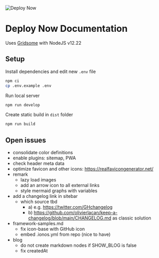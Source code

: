 ![Deploy Now](https://github.com/hunsalz/documentation/actions/workflows/ionos-space.yml/badge.svg?branch=content-first)

# Deploy Now Documentation

Uses [Gridsome](https://gridsome.org) with NodeJS v12.22

## Setup

Install dependencies and edit new `.env` file
```bash
npm ci
cp .env.example .env
```

Run local server
```bash
npm run develop
```

Create static build in `dist` folder
```bash
npm run build
```

## Open issues

* consolidate color definitions
* enable plugins: sitemap, PWA
* check header meta data
* optimize favicon and other icons: https://realfavicongenerator.net/
* remark
  * lazy load images
  * add an arrow icon to all external links
  * style mermaid graphs with variables
* add a changelog link in sitebar 
  * which source tbd 
    * a) e.g. https://twitter.com/GHchangelog 
    * b) https://github.com/olivierlacan/keep-a-changelog/blob/main/CHANGELOG.md as classic solution
* framework-samples.md
  * fix icon-base with GitHub icon
  * embed .ionos.yml from repo (nice to have)
* blog
  * do not create markdown nodes if SHOW_BLOG is false
  * fix createdAt
